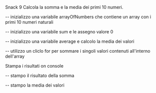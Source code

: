 Snack 9
Calcola la somma e la media dei primi 10 numeri.

-- inizializzo una variabile arrayOfNumbers che contiene un array con i primi 10 numeri naturali

-- inizializzo una variabile sum e le assegno valore 0

-- inizializzo una variabile average e calcolo la media dei valori

-- utilizzo un cliclo for per sommare i singoli valori contenuti all'interno dell'array

Stampa i risultati on console

-- stampo il risultato della somma

-- stampo la media dei valori

